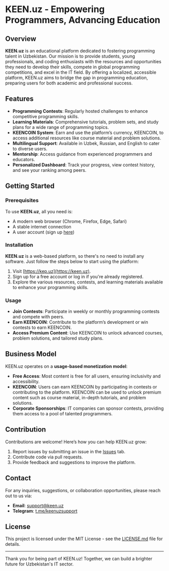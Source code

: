 # KEEN.uz - Empowering Programmers, Advancing Education

## Overview

**KEEN.uz** is an educational platform dedicated to fostering programming talent in Uzbekistan. Our mission is to provide students, young professionals, and coding enthusiasts with the resources and opportunities they need to develop their skills, compete in global programming competitions, and excel in the IT field. By offering a localized, accessible platform, KEEN.uz aims to bridge the gap in programming education, preparing users for both academic and professional success.

## Features

- **Programming Contests**: Regularly hosted challenges to enhance competitive programming skills.
- **Learning Materials**: Comprehensive tutorials, problem sets, and study plans for a wide range of programming topics.
- **KEENCOIN System**: Earn and use the platform’s currency, KEENCOIN, to access additional resources like course material and problem solutions.
- **Multilingual Support**: Available in Uzbek, Russian, and English to cater to diverse users.
- **Mentorship**: Access guidance from experienced programmers and educators.
- **Personalized Dashboard**: Track your progress, view contest history, and see your ranking among peers.

## Getting Started

### Prerequisites

To use **KEEN.uz**, all you need is:
- A modern web browser (Chrome, Firefox, Edge, Safari)
- A stable internet connection
- A user account (sign up [here](https://keen.uz/signup))

### Installation

**KEEN.uz** is a web-based platform, so there's no need to install any software. Just follow the steps below to start using the platform:
1. Visit [https://kep.uz](https://keen.uz).
2. Sign up for a free account or log in if you're already registered.
3. Explore the various resources, contests, and learning materials available to enhance your programming skills.

### Usage

- **Join Contests**: Participate in weekly or monthly programming contests and compete with peers.
- **Earn KEENCOIN**: Contribute to the platform’s development or win contests to earn KEENCOIN.
- **Access Premium Content**: Use KEENCOIN to unlock advanced courses, problem solutions, and tailored study plans.

## Business Model

KEEN.uz operates on a **usage-based monetization model**:
- **Free Access**: Most content is free for all users, ensuring inclusivity and accessibility.
- **KEENCOIN**: Users can earn KEENCOIN by participating in contests or contributing to the platform. KEENCOIN can be used to unlock premium content such as course material, in-depth tutorials, and problem solutions.
- **Corporate Sponsorships**: IT companies can sponsor contests, providing them access to a pool of talented programmers.

## Contribution

Contributions are welcome! Here’s how you can help KEEN.uz grow:
1. Report issues by submitting an issue in the [Issues](https://github.com/keep-uz/issues) tab.
2. Contribute code via pull requests.
3. Provide feedback and suggestions to improve the platform.

## Contact

For any inquiries, suggestions, or collaboration opportunities, please reach out to us via:
- **Email**: support@keen.uz
- **Telegram**: [t.me/keenuzsupport](https://t.me/keenuzsupport)

## License

This project is licensed under the MIT License - see the [LICENSE.md](LICENSE.md) file for details.

---

Thank you for being part of KEEN.uz! Together, we can build a brighter future for Uzbekistan's IT sector.
